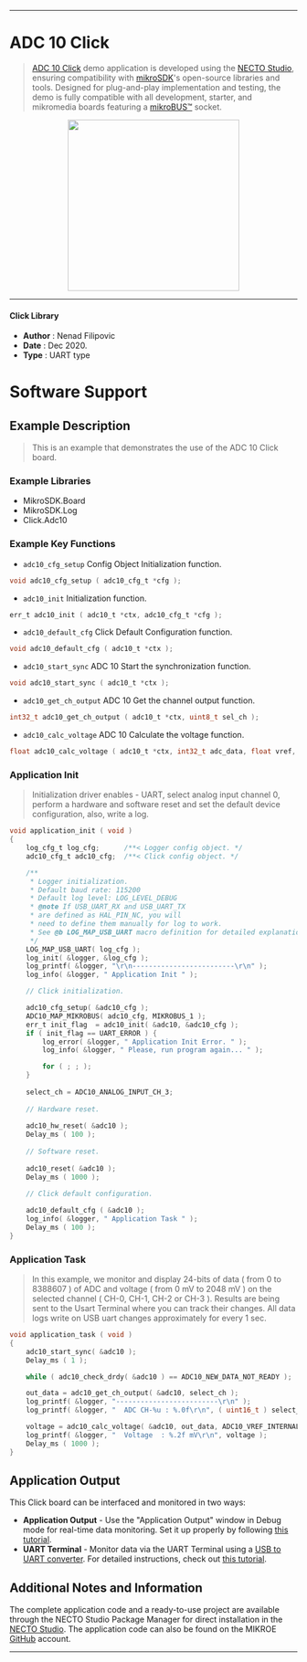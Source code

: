 
---
# ADC 10 Click

> [ADC 10 Click](https://www.mikroe.com/?pid_product=MIKROE-4488) demo application is developed using
the [NECTO Studio](https://www.mikroe.com/necto), ensuring compatibility with [mikroSDK](https://www.mikroe.com/mikrosdk)'s
open-source libraries and tools. Designed for plug-and-play implementation and testing, the demo is fully compatible with
all development, starter, and mikromedia boards featuring a [mikroBUS&trade;](https://www.mikroe.com/mikrobus) socket.

<p align="center">
  <img src="https://www.mikroe.com/?pid_product=MIKROE-4488&image=1" height=300px>
</p>

---

#### Click Library

- **Author**        : Nenad Filipovic
- **Date**          : Dec 2020.
- **Type**          : UART type

# Software Support

## Example Description

> This is an example that demonstrates the use of the ADC 10 Click board.

### Example Libraries

- MikroSDK.Board
- MikroSDK.Log
- Click.Adc10

### Example Key Functions

- `adc10_cfg_setup` Config Object Initialization function.
```c
void adc10_cfg_setup ( adc10_cfg_t *cfg );
```

- `adc10_init` Initialization function.
```c
err_t adc10_init ( adc10_t *ctx, adc10_cfg_t *cfg );
```

- `adc10_default_cfg` Click Default Configuration function.
```c
void adc10_default_cfg ( adc10_t *ctx );
```

- `adc10_start_sync` ADC 10 Start the synchronization function.
```c
void adc10_start_sync ( adc10_t *ctx );
```

- `adc10_get_ch_output` ADC 10 Get the channel output function.
```c
int32_t adc10_get_ch_output ( adc10_t *ctx, uint8_t sel_ch );
```

- `adc10_calc_voltage` ADC 10 Calculate the voltage function.
```c
float adc10_calc_voltage ( adc10_t *ctx, int32_t adc_data, float vref, uint8_t gain );
```

### Application Init

> Initialization driver enables - UART,
select analog input channel 0, perform a hardware and software reset
and set the default device configuration, also, write a log.

```c
void application_init ( void ) 
{
    log_cfg_t log_cfg;      /**< Logger config object. */
    adc10_cfg_t adc10_cfg;  /**< Click config object. */

    /** 
     * Logger initialization.
     * Default baud rate: 115200
     * Default log level: LOG_LEVEL_DEBUG
     * @note If USB_UART_RX and USB_UART_TX 
     * are defined as HAL_PIN_NC, you will 
     * need to define them manually for log to work. 
     * See @b LOG_MAP_USB_UART macro definition for detailed explanation.
     */
    LOG_MAP_USB_UART( log_cfg );
    log_init( &logger, &log_cfg );
    log_printf( &logger, "\r\n-------------------------\r\n" );
    log_info( &logger, " Application Init " );

    // Click initialization.

    adc10_cfg_setup( &adc10_cfg );
    ADC10_MAP_MIKROBUS( adc10_cfg, MIKROBUS_1 );
    err_t init_flag  = adc10_init( &adc10, &adc10_cfg );
    if ( init_flag == UART_ERROR ) {
        log_error( &logger, " Application Init Error. " );
        log_info( &logger, " Please, run program again... " );

        for ( ; ; );
    }
    
    select_ch = ADC10_ANALOG_INPUT_CH_3;
    
    // Hardware reset.
    
    adc10_hw_reset( &adc10 );
    Delay_ms ( 100 );
    
    // Software reset.
    
    adc10_reset( &adc10 );
    Delay_ms ( 1000 );

    // Click default configuration.
    
    adc10_default_cfg ( &adc10 );
    log_info( &logger, " Application Task " );
    Delay_ms ( 100 );
}
```

### Application Task

> In this example, we monitor and display
24-bits of data ( from 0 to 8388607 ) of ADC and voltage ( from 0 mV to 2048 mV )
on the selected channel ( CH-0, CH-1, CH-2 or CH-3 ).
Results are being sent to the Usart Terminal where you can track their changes.
All data logs write on USB uart changes approximately for every 1 sec.

```c
void application_task ( void ) 
{   
    adc10_start_sync( &adc10 );
    Delay_ms ( 1 );

    while ( adc10_check_drdy( &adc10 ) == ADC10_NEW_DATA_NOT_READY );

    out_data = adc10_get_ch_output( &adc10, select_ch );
    log_printf( &logger, "-------------------------\r\n" );
    log_printf( &logger, "  ADC CH-%u : %.0f\r\n", ( uint16_t ) select_ch, ( float ) out_data );

    voltage = adc10_calc_voltage( &adc10, out_data, ADC10_VREF_INTERNAL, ADC10_GAIN_1 );
    log_printf( &logger, "  Voltage  : %.2f mV\r\n", voltage );
    Delay_ms ( 1000 );
}
```

## Application Output

This Click board can be interfaced and monitored in two ways:
- **Application Output** - Use the "Application Output" window in Debug mode for real-time data monitoring.
Set it up properly by following [this tutorial](https://www.youtube.com/watch?v=ta5yyk1Woy4).
- **UART Terminal** - Monitor data via the UART Terminal using
a [USB to UART converter](https://www.mikroe.com/click/interface/usb?interface*=uart,uart). For detailed instructions,
check out [this tutorial](https://help.mikroe.com/necto/v2/Getting%20Started/Tools/UARTTerminalTool).

## Additional Notes and Information

The complete application code and a ready-to-use project are available through the NECTO Studio Package Manager for 
direct installation in the [NECTO Studio](https://www.mikroe.com/necto). The application code can also be found on
the MIKROE [GitHub](https://github.com/MikroElektronika/mikrosdk_click_v2) account.

---
